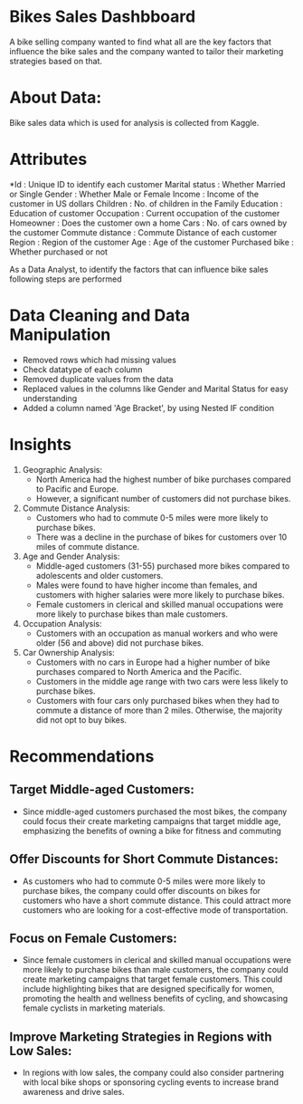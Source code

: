 # Bikes Sales Dashbboard

A bike selling company wanted to find what all are the key factors that influence the bike sales and the company wanted to tailor 
their marketing strategies based on that.

# About Data:
Bike sales data which is used for analysis is collected from Kaggle.

# Attributes
*Id : Unique ID to identify each customer
Marital status : Whether Married or Single
Gender : Whether Male or Female
Income : Income of the customer in US dollars
Children : No. of children in the Family
Education : Education of customer
Occupation : Current occupation of the customer
Homeowner : Does the customer own a home
Cars : No. of cars owned by the customer
Commute distance : Commute Distance of each customer
Region : Region of the customer
Age : Age of the customer
Purchased bike : Whether purchased or not


As a Data Analyst, to identify the factors that can influence bike sales following steps are performed

# Data Cleaning and Data Manipulation
* Removed rows which had missing values 
* Check datatype of each column
* Removed duplicate values from the data
* Replaced values in the columns like Gender and Marital Status for easy understanding
* Added a column named 'Age Bracket', by using Nested IF condition

# Insights
1. Geographic Analysis:
    * North America had the highest number of bike purchases compared to Pacific and Europe.
    * However, a significant number of customers did not purchase bikes.
2. Commute Distance Analysis:
    * Customers who had to commute 0-5 miles were more likely to purchase bikes.
    * There was a decline in the purchase of bikes for customers over 10 miles of commute distance.
3. Age and Gender Analysis:
    * Middle-aged customers (31-55) purchased more bikes compared to adolescents and older customers.
    * Males were found to have higher income than females, and customers with higher salaries were more likely to purchase bikes.
    * Female customers in clerical and skilled manual occupations were more likely to purchase bikes than male customers.
4. Occupation Analysis:
    * Customers with an occupation as manual workers and who were older (56 and above) did not purchase bikes.
5. Car Ownership Analysis:
    * Customers with no cars in Europe had a higher number of bike purchases compared to North America and the Pacific.
    * Customers in the middle age range with two cars were less likely to purchase bikes.
    * Customers with four cars only purchased bikes when they had to commute a distance of more than 2 miles. Otherwise, the majority did not 
      opt to buy bikes.
      
# Recommendations

## Target Middle-aged Customers:
* Since middle-aged customers purchased the most bikes, the company could focus their create marketing campaigns that target middle age, emphasizing the benefits of owning a bike for fitness and commuting
## Offer Discounts for Short Commute Distances:
* As customers who had to commute 0-5 miles were more likely to purchase bikes, the company could offer discounts on bikes for customers who have a short commute distance. This could  attract more customers who are looking for a cost-effective mode of transportation.
## Focus on Female Customers:
* Since female customers in clerical and skilled manual occupations were more likely to purchase bikes than male customers, the company could create marketing campaigns that target female customers. This could include highlighting bikes that are designed specifically for women, promoting the health and wellness benefits of cycling, and showcasing female cyclists in marketing materials.
## Improve Marketing Strategies in Regions with Low Sales:
* In regions with low sales, the company could also consider partnering with local bike shops or sponsoring cycling events to increase brand awareness and drive sales.



